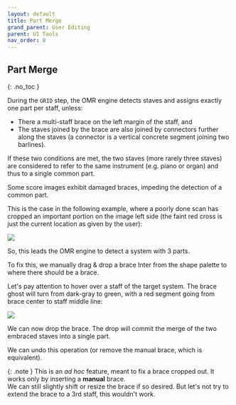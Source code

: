 ```yaml
---
layout: default
title: Part Merge
grand_parent: User Editing
parent: UI Tools
nav_order: 8
---
```

## Part Merge
{: .no_toc }

During the ``GRID`` step, the OMR engine detects staves and assigns exactly one part per staff,
unless:
* There a multi-staff brace on the left margin of the staff, and
* The staves joined by the brace are also joined by connectors further along the staves
(a connector is a vertical concrete segment joining two barlines).

If these two conditions are met, the two staves (more rarely three staves) are considered to
refer to the same instrument (e.g. piano or organ) and thus to a single common part.

Some score images exhibit damaged braces, impeding the detection of a common part.

This is the case in the following example, where a poorly done scan has cropped an important
portion on the image left side
(the faint red cross is just the current location as given by the user):

![](../assets/images/brace_missing.png)

So, this leads the OMR engine to detect a system with 3 parts.

To fix this, we manually drag & drop a brace Inter from the shape palette to where there should be
a brace.

Let's pay attention to hover over a staff of the target system.
The brace ghost will turn from dark-gray to green, with a red segment going from brace center
to staff middle line:

![](../assets/images/brace_dropped.png)

We can now drop the brace.
The drop will commit the merge of the two embraced staves into a single part.

We can undo this operation (or remove the manual brace, which is equivalent).

{: .note }
This is an _ad hoc_ feature, meant to fix a brace cropped out.
It works only by inserting a **manual** brace.  
We can still slightly shift or resize the brace if so desired.
But let's not try to extend the brace to a 3rd staff, this wouldn't work.
